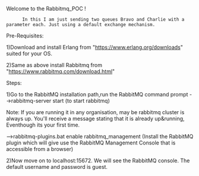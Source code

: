 Welcome to the Rabbitmq_POC !

          In this I am just sending two queues Bravo and Charlie with a parameter each. Just using a default exchange mechanism. 
          
Pre-Requisites:

1)Download and install Erlang from "https://www.erlang.org/downloads" suited for your OS. 

2)Same as above install Rabbitmq from "https://www.rabbitmq.com/download.html"
 
 
Steps:

1)Go to the RabbitMQ installation path,run the RabbitMQ command prompt
 -->rabbitmq-server start 
   (to start rabbitmq)
   
   Note: If you are running it in any organisation, may be rabbitmq cluster is always up. You'll receive a message stating 
         that it is already up&running, Eventhough its your first time.
         
 -->rabbitmq-plugins.bat enable rabbitmq_management
   (Install the RabbitMQ plugin which will give use the RabbitMQ Management Console that is accessible from a browser)


2)Now move on to localhost:15672. We will see the RabbitMQ console. The default username and password is guest.


